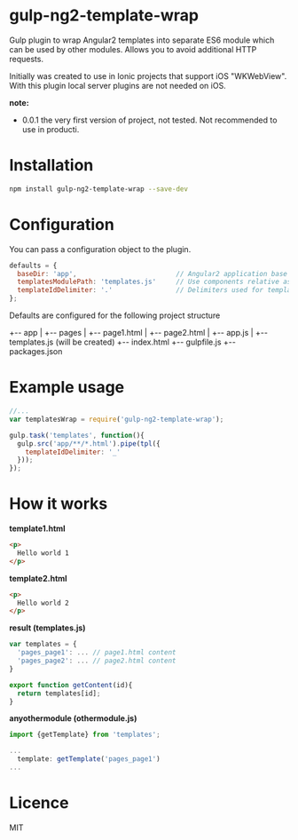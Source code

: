# gulp-ng2-template-wrap

Gulp plugin to wrap Angular2 templates into separate ES6 module which can be used by other modules.
Allows you to avoid additional HTTP requests.

Initially was created to use in Ionic projects that support iOS "WKWebView". With this plugin local server plugins are not needed on iOS.

__note:__

* 0.0.1 the very first version of project, not tested. Not recommended to use in producti.

# Installation

```bash
npm install gulp-ng2-template-wrap --save-dev
```

# Configuration

You can pass a configuration object to the plugin.
```javascript
defaults = {
  baseDir: 'app',                         // Angular2 application base folder
  templatesModulePath: 'templates.js'     // Use components relative assset paths
  templateIdDelimiter: '.'                // Delimiters used for templates IDs
};
```

Defaults are configured for the following project structure

+-- app
|   +-- pages
    |   +-- page1.html
    |   +-- page2.html
|   +-- app.js
|   +-- templates.js (will be created)
+-- index.html
+-- gulpfile.js
+-- packages.json


# Example usage

```javascript
//...
var templatesWrap = require('gulp-ng2-template-wrap');

gulp.task('templates', function(){
  gulp.src('app/**/*.html').pipe(tpl({
    templateIdDelimiter: '_'
  }));
});
```

# How it works

__template1.html__
```html
<p>
  Hello world 1
</p>
```

__template2.html__
```html
<p>
  Hello world 2
</p>
```

__result (templates.js)__
```javascript
var templates = {
  'pages_page1': ... // page1.html content
  'pages_page2': ... // page2.html content
}

export function getContent(id){
  return templates[id];
}
```


__anyothermodule (othermodule.js)__
```javascript
import {getTemplate} from 'templates';

...
  template: getTemplate('pages_page1')
...

```

# Licence

MIT
